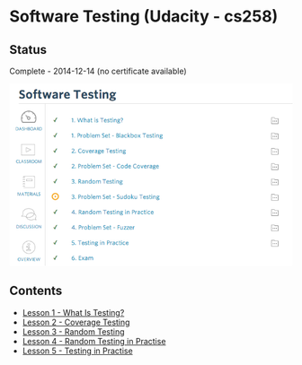 # Software Testing (Udacity - cs258)

## Status

Complete - 2014-12-14 (no certificate available)

<img src="./images/dashboard.png"></img>

## Contents

* [Lesson 1 - What Is Testing?](notes/literature/moocs/udacity/cs258-software-testing/lesson-1.md)
* [Lesson 2 - Coverage Testing](notes/literature/moocs/udacity/cs258-software-testing/lesson-2.md)
* [Lesson 3 - Random Testing](reference/moocs/udacity/cs258-software-testing/lesson-3.md)
* [Lesson 4 - Random Testing in Practise](reference/moocs/udacity/cs258-software-testing/lesson-4.md)
* [Lesson 5 - Testing in Practise](lesson-5.md)
